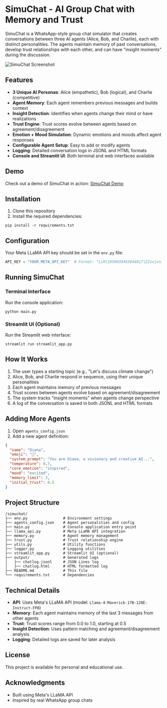# SimuChat - AI Group Chat with Memory and Trust

SimuChat is a WhatsApp-style group chat simulator that creates conversations between three AI agents (Alice, Bob, and Charlie), each with distinct personalities. The agents maintain memory of past conversations, develop trust relationships with each other, and can have "insight moments" during the discussion.

![SimuChat Screenshot](https://via.placeholder.com/800x450?text=SimuChat+Screenshot)

## Features

- **3 Unique AI Personas**: Alice (empathetic), Bob (logical), and Charlie (competitive)
- **Agent Memory**: Each agent remembers previous messages and builds context
- **Insight Detection**: Identifies when agents change their mind or have realizations
- **Trust Engine**: Trust scores evolve between agents based on agreement/disagreement
- **Emotion + Mood Simulation**: Dynamic emotions and moods affect agent responses
- **Configurable Agent Setup**: Easy to add or modify agents
- **Logging**: Detailed conversation logs in JSONL and HTML formats
- **Console and Streamlit UI**: Both terminal and web interfaces available

## Demo

Check out a demo of SimuChat in action: [SimuChat Demo](https://youtu.be/placeholder)

## Installation

1. Clone this repository
2. Install the required dependencies:
```
pip install -r requirements.txt
```

## Configuration

Your Meta LLaMA API key should be set in the `env.py` file:

```python
API_KEY = "YOUR_META_API_KEY"  # Format: "LLM|1050039463644017|ZZzxjun1klZ76kW0xu5Zg4BW5-o"
```

## Running SimuChat

### Terminal Interface

Run the console application:

```
python main.py
```

### Streamlit UI (Optional)

Run the Streamlit web interface:

```
streamlit run streamlit_app.py
```

## How It Works

1. The user types a starting topic (e.g., "Let's discuss climate change")
2. Alice, Bob, and Charlie respond in sequence, using their unique personalities
3. Each agent maintains memory of previous messages
4. Trust scores between agents evolve based on agreement/disagreement
5. The system tracks "insight moments" when agents change perspective
6. A log of the conversation is saved in both JSONL and HTML formats

## Adding More Agents

1. Open `agents_config.json`
2. Add a new agent definition:

```json
{
  "name": "Diana",
  "emoji": "🌟",
  "system_prompt": "You are Diana, a visionary and creative AI...",
  "temperature": 0.7,
  "core_emotion": "inspired",
  "mood": "excited",
  "memory_limit": 3,
  "initial_trust": 0.5
}
```

## Project Structure

```
/simuchat/
├── env.py                # Environment settings
├── agents_config.json    # Agent personalities and config
├── main.py               # Console application entry point
├── llama_api.py          # Meta LLaMA API integration
├── memory.py             # Agent memory management
├── trust.py              # Trust relationship engine
├── utils.py              # Utility functions
├── logger.py             # Logging utilities
├── streamlit_app.py      # Streamlit UI (optional)
├── output/               # Generated logs
│   ├── chatlog.jsonl     # JSON Lines log
│   ├── chatlog.html      # HTML formatted log
├── README.md             # This file
└── requirements.txt      # Dependencies
```

## Technical Details

- **API**: Uses Meta's LLaMA API (model: `Llama-4-Maverick-17B-128E-Instruct-FP8`)
- **Memory**: Each agent maintains memory of the last 3 messages from other agents
- **Trust**: Trust scores range from 0.0 to 1.0, starting at 0.5
- **Insight Detection**: Uses pattern matching and agreement/disagreement analysis
- **Logging**: Detailed logs are saved for later analysis

## License

This project is available for personal and educational use.

## Acknowledgments

- Built using Meta's LLaMA API
- Inspired by real WhatsApp group chats 
